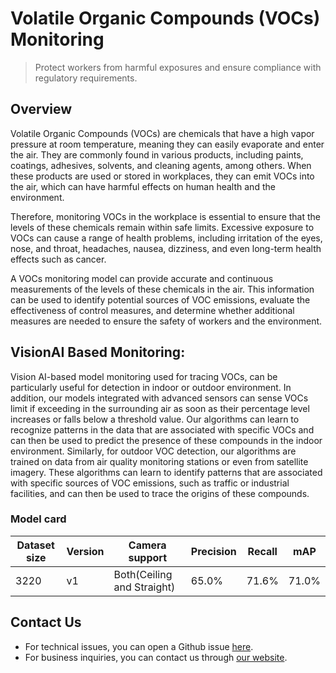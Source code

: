 # **Volatile Organic Compounds (VOCs) Monitoring**

> Protect workers from harmful exposures and ensure compliance with regulatory requirements.

## Overview

Volatile Organic Compounds (VOCs) are chemicals that have a high vapor pressure at room temperature, meaning they can easily evaporate and enter the air. They are commonly found in various products, including paints, coatings, adhesives, solvents, and cleaning agents, among others. When these products are used or stored in workplaces, they can emit VOCs into the air, which can have harmful effects on human health and the environment.

Therefore, monitoring VOCs in the workplace is essential to ensure that the levels of these chemicals remain within safe limits. Excessive exposure to VOCs can cause a range of health problems, including irritation of the eyes, nose, and throat, headaches, nausea, dizziness, and even long-term health effects such as cancer.

A VOCs monitoring model can provide accurate and continuous measurements of the levels of these chemicals in the air. This information can be used to identify potential sources of VOC emissions, evaluate the effectiveness of control measures, and determine whether additional measures are needed to ensure the safety of workers and the environment.

## VisionAI Based Monitoring:

Vision AI-based model monitoring used for tracing VOCs, can be particularly useful for detection in indoor or outdoor environment. In addition, our models integrated with advanced sensors can sense VOCs limit if exceeding in the surrounding air as soon as their percentage level increases or falls below a threshold value. 
Our algorithms can learn to recognize patterns in the data that are associated with specific VOCs and can then be used to predict the presence of these compounds in the indoor environment.
Similarly, for outdoor VOC detection, our algorithms are trained on data from air quality monitoring stations or even from satellite imagery. These algorithms can learn to identify patterns that are associated with specific sources of VOC emissions, such as traffic or industrial facilities, and can then be used to trace the origins of these compounds.

### Model card

 <div class="table">
    <table class="fl-table">
        <thead>
        <tr><th>Dataset size</th>
            <th>Version</th>
            <th>Camera support</th>
            <th>Precision</th>
            <th>Recall</th>
            <th> mAP  </th>  
        </thead>
        <tbody>
        <tr>
            <td>3220</td>
            <td>v1</td>
            <td>Both(Ceiling and Straight)</td>
            <td>65.0% </td>
            <td>71.6% </td>
            <td>71.0% </td>
        </tr>
        </tbody>
    </table>
</div>


## Contact Us

- For technical issues, you can open a Github issue [here](https://github.com/visionify/visionai).
- For business inquiries, you can contact us through [our website](https://visionify.ai/contact).
